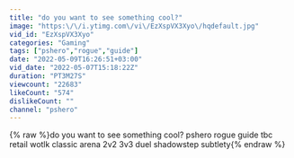 ```yaml
---
title: "do you want to see something cool?"
image: "https:\/\/i.ytimg.com\/vi\/EzXspVX3Xyo\/hqdefault.jpg"
vid_id: "EzXspVX3Xyo"
categories: "Gaming"
tags: ["pshero","rogue","guide"]
date: "2022-05-09T16:26:51+03:00"
vid_date: "2022-05-07T15:18:22Z"
duration: "PT3M27S"
viewcount: "22683"
likeCount: "574"
dislikeCount: ""
channel: "pshero"
---
```

{% raw %}do you want to see something cool? pshero rogue guide tbc retail wotlk classic arena 2v2 3v3 duel shadowstep subtlety{% endraw %}
